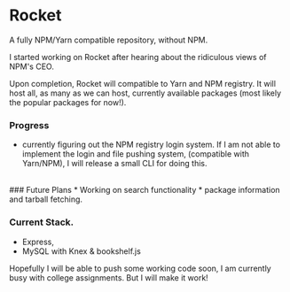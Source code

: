 # Rocket
A fully NPM/Yarn compatible repository, without NPM.
<br/>

I started working on Rocket after hearing about the ridiculous views of NPM's CEO.
<br/>

Upon completion, Rocket will compatible to Yarn and NPM registry. It will host all, as many as we can host, currently available packages (most likely the popular packages for now!).
<br/>

### Progress
* currently figuring out the NPM registry login system.
  If I am not able to implement the login and file pushing system, (compatible with Yarn/NPM), I will release a small CLI for doing this.
<br/>
### Future Plans
* Working on search functionality
* package information and tarball fetching.
<br/>

### Current Stack.
+ Express,
+ MySQL with Knex & bookshelf.js

Hopefully I will be able to push some working code soon, I am currently busy with college assignments. But I will make it work!  
